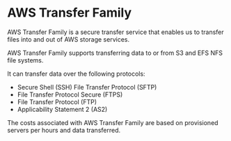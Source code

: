 # AWS Transfer Family

AWS Transfer Family is a secure transfer service that enables us to transfer files into and out of AWS storage services.

AWS Transfer Family supports transferring data to or from S3 and EFS NFS file systems.

It can transfer data over the following protocols:

- Secure Shell (SSH) File Transfer Protocol (SFTP)
- File Transfer Protocol Secure (FTPS)
- File Transfer Protocol (FTP)
- Applicability Statement 2 (AS2)

The costs associated with AWS Transfer Family are based on provisioned servers per hours and data transferred.
